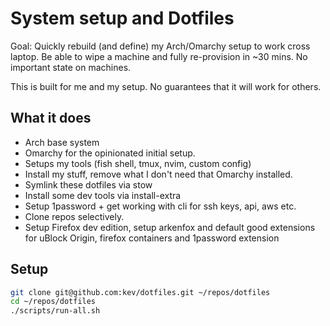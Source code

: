 # System setup and Dotfiles

Goal: Quickly rebuild (and define) my Arch/Omarchy setup to work cross laptop. Be able to wipe a machine and fully re-provision in ~30 mins. No important state on machines. 

This is built for me and my setup. No guarantees that it will work for others. 

## What it does
- Arch base system
- Omarchy for the opinionated initial setup.
- Setups my tools (fish shell, tmux, nvim, custom config)
- Install my stuff, remove what I don't need that Omarchy installed. 
- Symlink these dotfiles via stow
- Install some dev tools via install-extra
- Setup 1password + get working with cli for ssh keys, api, aws etc. 
- Clone repos selectively.
- Setup Firefox dev edition, setup arkenfox and default good extensions for uBlock Origin, firefox containers and 1password extension



## Setup
```bash
git clone git@github.com:kev/dotfiles.git ~/repos/dotfiles
cd ~/repos/dotfiles
./scripts/run-all.sh
```


